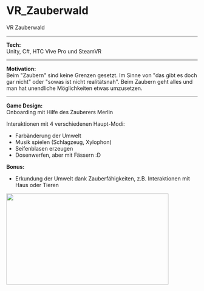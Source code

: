 # VR_Zauberwald
VR Zauberwald
___________________________________
<b>Tech:</b></br>
Unity, C#, HTC Vive Pro und SteamVR

___________________________________

<b>Motivation:</b></br>
Beim "Zaubern" sind keine Grenzen gesetzt. Im Sinne von "das gibt es doch gar nicht" oder "sowas ist nicht realitätsnah". Beim Zaubern geht alles und man hat unendliche Möglichkeiten etwas umzusetzen.
___________________________________

<b>Game Design:</b></br>
Onboarding mit Hilfe des Zauberers Merlin</br>

Interaktionen mit 4 verschiedenen Haupt-Modi:</br>
- Farbänderung der Umwelt
- Musik spielen (Schlagzeug, Xylophon)
- Seifenblasen erzeugen
- Dosenwerfen, aber mit Fässern :D

<b>Bonus:</b>
- Erkundung der Umwelt dank Zauberfähigkeiten, z.B. Interaktionen mit Haus oder Tieren

<!-- ![](Zauberwald.gif) -->

<img src="Zauberwald_compressed.gif" width="427" height="240"/>
